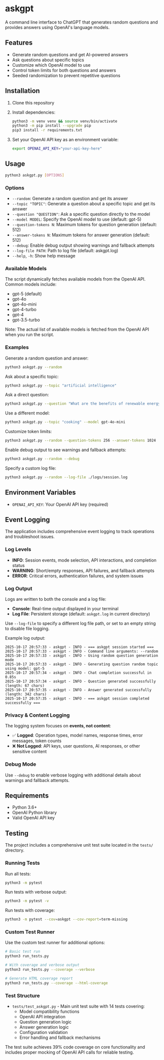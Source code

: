 # askgpt

A command line interface to ChatGPT that generates random questions and provides answers using OpenAI's language models.

## Features

- Generate random questions and get AI-powered answers
- Ask questions about specific topics
- Customize which OpenAI model to use
- Control token limits for both questions and answers
- Seeded randomization to prevent repetitive questions

## Installation

1. Clone this repository
2. Install dependencies:

   ```bash
   python3 -m venv venv && source venv/bin/activate
   python3 -m pip install --upgrade pip
   pip3 install -r requirements.txt
   ```

3. Set your OpenAI API key as an environment variable:

   ```bash
   export OPENAI_API_KEY="your-api-key-here"
   ```

## Usage

```bash
python3 askgpt.py [OPTIONS]
```

### Options

- `--random`: Generate a random question and get its answer
- `--topic "TOPIC"`: Generate a question about a specific topic and get its answer
- `--question "QUESTION"`: Ask a specific question directly to the model
- `--model MODEL`: Specify the OpenAI model to use (default: gpt-5)
- `--question-tokens N`: Maximum tokens for question generation (default: 512)
- `--answer-tokens N`: Maximum tokens for answer generation (default: 512)
- `--debug`: Enable debug output showing warnings and fallback attempts
- `--log-file PATH`: Path to log file (default: askgpt.log)
- `--help`, `-h`: Show help message

### Available Models

The script dynamically fetches available models from the OpenAI API. Common models include:

- gpt-5 (default)
- gpt-4o
- gpt-4o-mini
- gpt-4-turbo
- gpt-4
- gpt-3.5-turbo

Note: The actual list of available models is fetched from the OpenAI API when you run the script.

### Examples

Generate a random question and answer:

```bash
python3 askgpt.py --random
```

Ask about a specific topic:

```bash
python3 askgpt.py --topic "artificial intelligence"
```

Ask a direct question:

```bash
python3 askgpt.py --question "What are the benefits of renewable energy?"
```

Use a different model:

```bash
python3 askgpt.py --topic "cooking" --model gpt-4o-mini
```

Customize token limits:

```bash
python3 askgpt.py --random --question-tokens 256 --answer-tokens 1024
```

Enable debug output to see warnings and fallback attempts:

```bash
python3 askgpt.py --random --debug
```

Specify a custom log file:

```bash
python3 askgpt.py --random --log-file ./logs/session.log
```

## Environment Variables

- `OPENAI_API_KEY`: Your OpenAI API key (required)

## Event Logging

The application includes comprehensive event logging to track operations and troubleshoot issues.

### Log Levels

- **INFO**: Session events, mode selection, API interactions, and completion status
- **WARNING**: Short/empty responses, API failures, and fallback attempts  
- **ERROR**: Critical errors, authentication failures, and system issues

### Log Output

Logs are written to both the console and a log file:

- **Console**: Real-time output displayed in your terminal
- **Log File**: Persistent storage (default: `askgpt.log` in current directory)

Use `--log-file` to specify a different log file path, or set to an empty string to disable file logging.

Example log output:

```text
2025-10-17 20:57:33 - askgpt - INFO - === askgpt session started ===
2025-10-17 20:57:33 - askgpt - INFO - Command line arguments: --random
2025-10-17 20:57:33 - askgpt - INFO - Using random question generation mode
2025-10-17 20:57:33 - askgpt - INFO - Generating question random topic using model: gpt-5
2025-10-17 20:57:34 - askgpt - INFO - Chat completion successful in 0.85s
2025-10-17 20:57:34 - askgpt - INFO - Question generated successfully (length: 67 chars)
2025-10-17 20:57:35 - askgpt - INFO - Answer generated successfully (length: 342 chars)
2025-10-17 20:57:35 - askgpt - INFO - === askgpt session completed successfully ===
```

### Privacy & Content Logging

The logging system focuses on **events, not content**:

- ✅ **Logged**: Operation types, model names, response times, error messages, token counts
- ❌ **Not Logged**: API keys, user questions, AI responses, or other sensitive content

### Debug Mode

Use `--debug` to enable verbose logging with additional details about warnings and fallback attempts.

## Requirements

- Python 3.6+
- OpenAI Python library
- Valid OpenAI API key

## Testing

The project includes a comprehensive unit test suite located in the `tests/` directory.

### Running Tests

Run all tests:

```bash
python3 -m pytest
```

Run tests with verbose output:

```bash
python3 -m pytest -v
```

Run tests with coverage:

```bash
python3 -m pytest --cov=askgpt --cov-report=term-missing
```

### Custom Test Runner

Use the custom test runner for additional options:

```bash
# Basic test run
python3 run_tests.py

# With coverage and verbose output
python3 run_tests.py --coverage --verbose

# Generate HTML coverage report
python3 run_tests.py --coverage --html-coverage
```

### Test Structure

- `tests/test_askgpt.py` - Main unit test suite with 14 tests covering:
  - Model compatibility functions
  - OpenAI API integration
  - Question generation logic
  - Answer generation logic
  - Configuration validation
  - Error handling and fallback mechanisms

The test suite achieves 39% code coverage on core functionality and includes proper mocking of OpenAI API calls for reliable testing.
